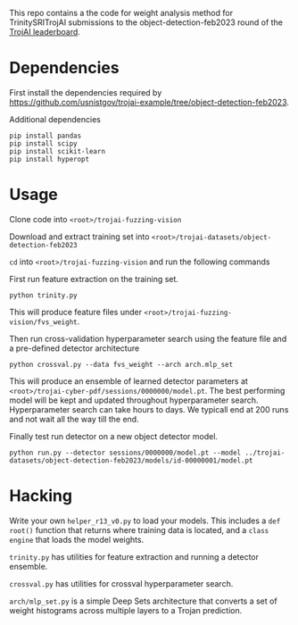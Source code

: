 This repo contains a the code for weight analysis method for TrinitySRITrojAI submissions to the object-detection-feb2023 round of the [TrojAI leaderboard](https://pages.nist.gov/trojai/). 

# Dependencies

First install the dependencies required by https://github.com/usnistgov/trojai-example/tree/object-detection-feb2023.

Additional dependencies
```
pip install pandas
pip install scipy
pip install scikit-learn
pip install hyperopt
```

# Usage

Clone code into `<root>/trojai-fuzzing-vision`

Download and extract training set into `<root>/trojai-datasets/object-detection-feb2023`

`cd` into `<root>/trojai-fuzzing-vision` and run the following commands

First run feature extraction on the training set.

```
python trinity.py
```

This will produce feature files under `<root>/trojai-fuzzing-vision/fvs_weight`.

Then run cross-validation hyperparameter search using the feature file and a pre-defined detector architecture

```
python crossval.py --data fvs_weight --arch arch.mlp_set
```

This will produce an ensemble of learned detector parameters at `<root>/trojai-cyber-pdf/sessions/0000000/model.pt`. The best performing model will be kept and updated throughout hyperparameter search. Hyperparameter search can take hours to days. We typicall end at 200 runs and not wait all the way till the end. 

Finally test run detector on a new object detector model.
```
python run.py --detector sessions/0000000/model.pt --model ../trojai-datasets/object-detection-feb2023/models/id-00000001/model.pt 
```


# Hacking

Write your own `helper_r13_v0.py` to load your models. This includes a `def root()` function that returns where training data is located, and a `class engine` that loads the model weights.

`trinity.py` has utilities for feature extraction and running a detector ensemble.

`crossval.py` has utilities for crossval hyperparameter search.

`arch/mlp_set.py` is a simple Deep Sets architecture that converts a set of weight histograms across multiple layers to a Trojan prediction.